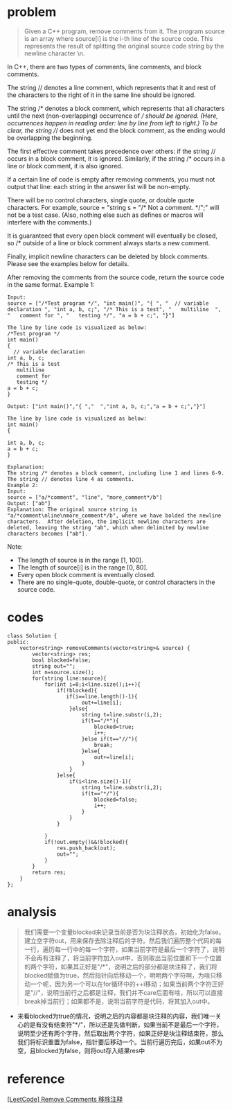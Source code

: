 # problem
> Given a C++ program, remove comments from it. The program source is an array where source[i] is the i-th line of the source code. This represents the result of splitting the original source code string by the newline character \n.

In C++, there are two types of comments, line comments, and block comments.

The string // denotes a line comment, which represents that it and rest of the characters to the right of it in the same line should be ignored.

The string /* denotes a block comment, which represents that all characters until the next (non-overlapping) occurrence of */ should be ignored. (Here, occurrences happen in reading order: line by line from left to right.) To be clear, the string /*/ does not yet end the block comment, as the ending would be overlapping the beginning.

The first effective comment takes precedence over others: if the string // occurs in a block comment, it is ignored. Similarly, if the string /* occurs in a line or block comment, it is also ignored.

If a certain line of code is empty after removing comments, you must not output that line: each string in the answer list will be non-empty.

There will be no control characters, single quote, or double quote characters. For example, source = "string s = "/* Not a comment. */";" will not be a test case. (Also, nothing else such as defines or macros will interfere with the comments.)

It is guaranteed that every open block comment will eventually be closed, so /* outside of a line or block comment always starts a new comment.

Finally, implicit newline characters can be deleted by block comments. Please see the examples below for details.

After removing the comments from the source code, return the source code in the same format.
Example 1:
```
Input: 
source = ["/*Test program */", "int main()", "{ ", "  // variable declaration ", "int a, b, c;", "/* This is a test", "   multiline  ", "   comment for ", "   testing */", "a = b + c;", "}"]

The line by line code is visualized as below:
/*Test program */
int main()
{ 
  // variable declaration 
int a, b, c;
/* This is a test
   multiline  
   comment for 
   testing */
a = b + c;
}

Output: ["int main()","{ ","  ","int a, b, c;","a = b + c;","}"]

The line by line code is visualized as below:
int main()
{ 
  
int a, b, c;
a = b + c;
}

Explanation: 
The string /* denotes a block comment, including line 1 and lines 6-9. The string // denotes line 4 as comments.
Example 2:
Input: 
source = ["a/*comment", "line", "more_comment*/b"]
Output: ["ab"]
Explanation: The original source string is "a/*comment\nline\nmore_comment*/b", where we have bolded the newline characters.  After deletion, the implicit newline characters are deleted, leaving the string "ab", which when delimited by newline characters becomes ["ab"].
```

Note:
- The length of source is in the range [1, 100].
- The length of source[i] is in the range [0, 80].
- Every open block comment is eventually closed.
- There are no single-quote, double-quote, or control characters in the source code.

# codes
```
class Solution {
public:
    vector<string> removeComments(vector<string>& source) {
        vector<string> res;
        bool blocked=false;
        string out="";
        int n=source.size();
        for(string line:source){
            for(int i=0;i<line.size();i++){
                if(!blocked){
                   if(i==line.length()-1){
                        out+=line[i];
                    }else{
                        string t=line.substr(i,2);
                        if(t=="/*"){
                            blocked=true;
                            i++;
                        }else if(t=="//"){
                            break;
                        }else{
                            out+=line[i];
                        }
                    } 
                }else{
                    if(i<line.size()-1){
                        string t=line.substr(i,2);
                        if(t=="*/"){
                            blocked=false;
                            i++;
                        }
                    }
                }
                
            }
            if(!out.empty()&&!blocked){
                res.push_back(out);
                out="";
            }
        }
        return res;
    }
};
```

# analysis
> 我们需要一个变量blocked来记录当前是否为块注释状态，初始化为false。建立空字符out，用来保存去除注释后的字符。然后我们遍历整个代码的每一行，遍历每一行中的每一个字符，如果当前字符是最后一个字符了，说明不会再有注释了，将当前字符加入out中，否则取出当前位置和下一个位置的两个字符，如果其正好是"/*"，说明之后的部分都是块注释了，我们将blocked赋值为true，然后指针向后移动一个，明明两个字符啊，为啥只移动一个呢，因为另一个可以在for循环中的++i移动；如果当前两个字符正好是"//"，说明当前行之后都是注释，我们并不care后面有啥，所以可以直接break掉当前行；如果都不是，说明当前字符是代码，将其加入out中。
- 来看blocked为true的情况，说明之后的内容都是块注释的内容，我们唯一关心的是有没有结束符"*/"，所以还是先做判断，如果当前不是最后一个字符，说明至少还有两个字符，然后取出两个字符，如果正好是块注释结束符，那么我们将标识重置为false，指针要后移动一个。当前行遍历完后，如果out不为空，且blocked为false，则将out存入结果res中

# reference
[[LeetCode] Remove Comments 移除注释][1]

[1]: http://www.cnblogs.com/grandyang/p/7841824.html